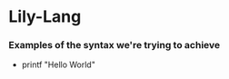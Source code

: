<h1>Lily-Lang</h1>
<h3>Examples of the syntax we're trying to achieve</h3>

<ul>
<li>printf "Hello World"</li>
</ul>
